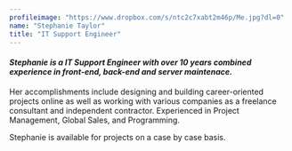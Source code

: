 ```yaml
---
profileimage: "https://www.dropbox.com/s/ntc2c7xabt2m46p/Me.jpg?dl=0"
name: "Stephanie Taylor"
title: "IT Support Engineer"
---
```


#### *Stephanie is a IT Support Engineer with over 10 years combined experience in front-end, back-end and server maintenace.*

Her accomplishments include designing and building career-oriented projects online as well as working with various companies as a freelance consultant and independent contractor. Experienced in Project Management, Global Sales, and Programming.  

Stephanie is available for projects on a case by case basis. 



